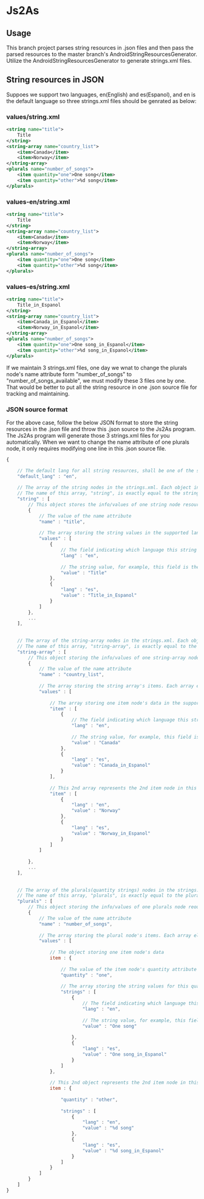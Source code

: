 Js2As
===============================


## Usage
This branch project parses string resources in .json files and then pass the parsed resources to the master branch's AndroidStringResourcesGenerator. Utilize the AndroidStringResourcesGenerator to generate strings.xml files.


## String resources in JSON

Suppoes we support two languages, en(English) and es(Espanol), and en is the default language so three strings.xml files should be genrated as below:

### values/string.xml
```xml
<string name="title">
	Title
</string>
<string-array name="country_list">
	<item>Canada</item>
	<item>Norway</item>
</string-array>
<plurals name="number_of_songs">
	<item quantity="one">One song</item>
	<item quantity="other">%d song</item>
</plurals>
```

### values-en/string.xml
```xml
<string name="title">
	Title
</string>
<string-array name="country_list">
	<item>Canada</item>
	<item>Norway</item>
</string-array>
<plurals name="number_of_songs">
	<item quantity="one">One song</item>
	<item quantity="other">%d song</item>
</plurals>
```

### values-es/string.xml
```xml
<string name="title">
	Title_in_Espanol
</string>
<string-array name="country_list">
	<item>Canada_in_Espanol</item>
	<item>Norway_in_Espanol</item>
</string-array>
<plurals name="number_of_songs">
	<item quantity="one">One song_in_Espanol</item>
	<item quantity="other">%d song_in_Espanol</item>
</plurals>
```

If we maintain 3 strings.xml files, one day we wnat to change the plurals node's name attribute form "number_of_songs" to "number_of_songs_available", we must modify these 3 files one by one. That would be better to put all the string resource in one .json source file for tracking and maintaining.


### JSON source format

For the above case, follow the below JSON format to store the string resources in the .json file and throw this .json source to the Js2As program.
The Js2As program will generate those 3 strings.xml files for you automatically. When we want to change the name attribute of one plurals node, it only requires modifying one line in this .json source file.

```javascript
{

	// The default lang for all string resources, shall be one of the supported langs in the below string resources.
	"default_lang" : "en",
	
	// The array of the string nodes in the strings.xml. Each object in the array represents one string node.
	// The name of this array, "string", is exactly equal to the string node's tag name, <string>
	"string" : [		
		// This object stores the info/values of one string node resource
		{
			// The value of the name attribute
			"name" : "title",
			
			// The array storing the string values in the supported langs
			"values" : [ 
				{
					// The field indicating which language this string value belongs to, for example this field says the supported lang is English(en).
					"lang" : "en",
					
					// The string value, for example, this field is the word, "Title", in Engish
					"value" : "Title" 
				},
				{
					"lang" : "es",
					"value" : "Title_in_Espanol"
				}
			]
		},
		...
	],
	
	
	// The array of the string-array nodes in the strings.xml. Each object in the array represents one string-array node.
	// The name of this array, "string-array", is exactly equal to the string-array node's tag name, <string-array>.
	"string-array" : [
		// This object storing the info/values of one string-array node reource
		{
			// The value of the name attribute
			"name" : "country_list",
			
			// The array storing the string array's items. Each array element stores one item node's data
			"values" : [
			
				// The array storing one item node's data in the supported langs
				"item" : [
					{
						// The field indicating which language this string value belongs to, for example this field says the supported lang is English(en).
						"lang" : "en",
						
						// The string value, for example, this field is the word, "Canada", in Engish
						"value" : "Canada" 
					},
					{
						"lang" : "es",
						"value" : "Canada_in_Espanol"
					}
				],
				
				// This 2nd array represents the 2nd item node in this string-array(with name="country_list") node.
				"item" : [
					{
						"lang" : "en",
						"value" : "Norway"
					},
					{
						"lang" : "es",
						"value" : "Norway_in_Espanol"
					}
				]
			]
		
		},
		...
	],
	
	
	// The array of the plurals(quantity strings) nodes in the strings.xml. Each object in the array represents one plurals node.
	// The name of this array, "plurals", is exactly equal to the plurals node's tag name, <plurals>.
	"plurals" : [
		// This object storing the info/values of one plurals node reource
		{
			// The value of the name attribute
			"name" : "number_of_songs",
			
			// The array storing the plural node's items. Each array element stores one item node's data
			"values" : [
			
				// The object storing one item node's data
				item : {
				
					// The value of the item node's quantity attribute
					"quantity" : "one",
					
					// The array storing the string values for this quantity in the supported langs
					"strings" : [
						{
							// The field indicating which language this string value belongs to, for example this field says the supported lang is English(en).
							"lang" : "en",
							
							// The string value, for example, this field is the word, "One song", in Engish
							"value" : "One song"
							
						},
						{
							"lang" : "es",
							"value" : "One song_in_Espanol"
						}
					]
				},
			
				// This 2nd object represents the 2nd item node in this plurals(with name="number_of_songs") node.
				item : {
				
					"quantity" : "other",
					
					"strings" : [
						{
							"lang" : "en",
							"value" : "%d song" 							
						},
						{
							"lang" : "es",
							"value" : "%d song_in_Espanol"
						}
					]
				}
			]
		}
	]
}
```

